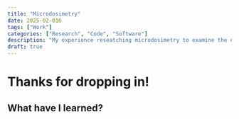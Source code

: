 ```yaml
---
title: "Microdosimetry"
date: 2025-02-016
tags: ["Work"]
categories: ["Research", "Code", "Software"]
description: "My experience reseatching microdosimetry to examine the effects of specific radiation fields."
draft: true
---
```


# Thanks for dropping in!

## What have I learned?
